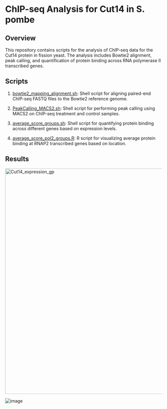 # ChIP-seq Analysis for Cut14 in S. pombe

## Overview

This repository contains scripts for the analysis of ChIP-seq data for the Cut14 protein in fission yeast. The analysis includes Bowtie2 alignment, peak calling, and quantification of protein binding across RNA polymerase II transcribed genes.

## Scripts

1. [bowtie2_mapping_alignment.sh](scripts/bowtie2_mapping_alignment.sh): Shell script for aligning paired-end ChIP-seq FASTQ files to the Bowtie2 reference genome.

2. [PeakCalling_MACS2.sh](scripts/PeakCalling_MACS2.sh): Shell script for performing peak calling using MACS2 on ChIP-seq treatment and control samples.

3. [average_score_groups.sh](scripts/average_score_groups.sh): Shell script for quantifying protein binding across different genes based on expression levels.

4. [average_score_pol2_groups.R](scripts/average_score_pol2_groups.R): R script for visualizing average protein binding at RNAP2 transcribed genes based on location.

## Results

<img width="726" alt="Cut14_expression_gp" src="https://github.com/peterweisel/ChIPseq_analysis/assets/116852337/6c0bd64e-1871-4fc7-bef8-49ab240c0b70">

![image](https://github.com/peterweisel/ChIPseq_analysis/assets/116852337/5059000b-216a-41d9-aef0-611650baaa65)
